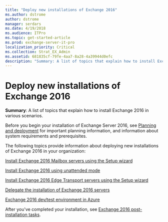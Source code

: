 ```yaml
---
title: "Deploy new installations of Exchange 2016"
ms.author: dstrome
author: dstrome
manager: serdars
ms.date: 4/19/2018
ms.audience: ITPro
ms.topic: get-started-article
ms.prod: exchange-server-it-pro
localization_priority: Critical
ms.collection: Strat_EX_Admin
ms.assetid: 681835cf-79fe-4aa7-8a28-4a39944d0efc
description: "Summary: A list of topics that explain how to install Exchange 2016 in various scenarios."
---
```


# Deploy new installations of Exchange 2016

 **Summary**: A list of topics that explain how to install Exchange 2016 in various scenarios.
  
Before you begin your installation of Exchange Server 2016, see [Planning and deployment](../../plan-and-deploy/plan-and-deploy.md) for important planning information, and information about system requirements and prerequisites.
  
The following topics provide information about deploying new installations of Exchange 2016 in your organization:
  
[Install Exchange 2016 Mailbox servers using the Setup wizard](install-mailbox-role.md)
  
[Install Exchange 2016 using unattended mode](unattended-installs.md)
  
[Install Exchange 2016 Edge Transport servers using the Setup wizard](install-edge-transport-role.md)
  
[Delegate the installation of Exchange 2016 servers](delegate-installations.md)
  
[Exchange 2016 dev/test environment in Azure](create-azure-test-environments.md)
  
After you've completed your installation, see [Exchange 2016 post-installation tasks](../../plan-and-deploy/post-installation-tasks/post-installation-tasks.md).
